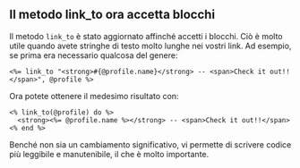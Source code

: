 ## Il metodo link\_to ora accetta blocchi

Il metodo `link_to` è stato aggiornato affinché accetti i blocchi. Ciò è molto utile quando avete stringhe di testo molto lunghe nei vostri link. Ad esempio, se prima era necessario qualcosa del genere:

	<%= link_to "<strong>#{@profile.name}</strong> -- <span>Check it out!!</span>", @profile %>

Ora potete ottenere il medesimo risultato con:

	<% link_to(@profile) do %>
	  <strong><%= @profile.name %></strong> -- <span>Check it out!!</span>
	<% end %>

Benché non sia un cambiamento significativo, vi permette di scrivere codice più leggibile e manutenibile, il che è molto importante.
